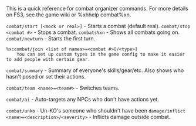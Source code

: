 This is a quick reference for combat organizer commands.  For more details on FS3, see the game wiki or %xhhelp combat%xn.

`combat/start [<mock or real>]` - Starts a combat (default real).
`combat/stop <combat #>` - Stops a combat. 
`combats%xn` - Shows all combats going on. 
`combat/newturn` - Starts the first turn.
    
    %xccombat/join <list of names>=<combat #>[/<type>]
        You can set up custom types in the game config to make it easier to add people with certain gear.
    
`combat/summary` - Summary of everyone's skills/gear/etc. Also shows who hasn't posed or set their actions.

`combat/team <name>=<team#>` - Switches teams. 

`combat/ai` - Auto-targets any NPCs who don't have actions yet.

`combat/unko` - Un-KO's someone who shouldn't have been
`damage/inflict <name>=<description>/<severity>` - Inflicts damage outside combat.
